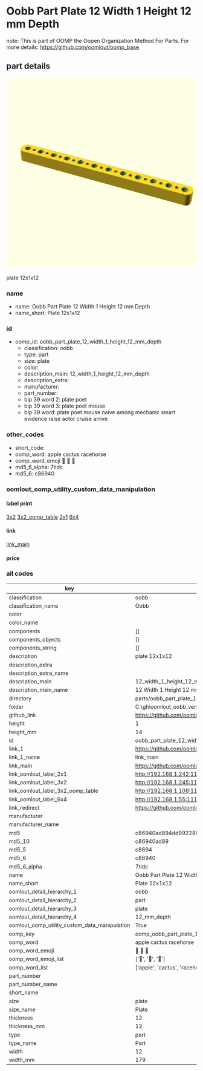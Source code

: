 # Oobb Part Plate 12 Width 1 Height 12 mm Depth  

note: This is part of OOMP the Oopen Organization Method For Parts. For more details: https://github.com/oomlout/oomp_base

##  part details
  

[![](3dpr.png)](3dpr.png)

plate 12x1x12



### name
* name: Oobb Part Plate 12 Width 1 Height 12 mm Depth
* name_short: Plate 12x1x12 
### id
* oomp_id: oobb_part_plate_12_width_1_height_12_mm_depth
  * classification: oobb
  * type: part
  * size: plate
  * color: 
  * description_main: 12_width_1_height_12_mm_depth
  * description_extra: 
  * manufacturer: 
  * part_number: 
  * bip 39 word 2: plate poet
  * bip 39 word 3: plate poet mouse
  * bip 39 word: plate poet mouse naive among mechanic smart evidence raise actor cruise arrive

### other_codes
* short_code: 
* oomp_word: apple cactus racehorse
* oomp_word_emoji :apple: :cactus: :racehorse:
* md5_6_alpha: 7tidc
* md5_6: c86940






### oomlout_oomp_utility_custom_data_manipulation
#### label print
[3x2](http://192.168.1.245:1112/?label=oomp%207tidc)
[3x2_oomp_table](http://192.168.1.108:1112/?label=oomp%207tidc)
[2x1](http://192.168.1.242:1112/?label=oomp%207tidc)
[6x4](http://192.168.1.55:1112/?label=oomp%207tidc)    

#### link

[link_main](https://github.com/oomlout/oomlout_oobb_version_4_generated_parts/tree/main/navigation_oomp/oobb/part/plate/12_width_1_height_12_mm_depth/part)                              

#### price







### all codes 
| key | value |  
| --- | --- |  
| classification | oobb |  
| classification_name | Oobb |  
| color |  |  
| color_name |  |  
| components | [] |  
| components_objects | [] |  
| components_string | [] |  
| description | plate 12x1x12 |  
| description_extra |  |  
| description_extra_name |  |  
| description_main | 12_width_1_height_12_mm_depth |  
| description_main_name | 12 Width 1 Height 12 mm Depth |  
| directory | parts/oobb_part_plate_12_width_1_height_12_mm_depth |  
| folder | C:\gh\oomlout_oobb_version_4_generated_parts\parts\oobb_part_plate_12_width_1_height_12_mm_depth |  
| github_link | https://github.com/oomlout/oomlout_oomp_part_src/tree/main/parts/oobb_part_plate_12_width_1_height_12_mm_depth |  
| height | 1 |  
| height_mm | 14 |  
| id | oobb_part_plate_12_width_1_height_12_mm_depth |  
| link_1 | https://github.com/oomlout/oomlout_oobb_version_4_generated_parts/tree/main/navigation_oomp/oobb/part/plate/12_width_1_height_12_mm_depth/part |  
| link_1_name | link_main |  
| link_main | https://github.com/oomlout/oomlout_oobb_version_4_generated_parts/tree/main/navigation_oomp/oobb/part/plate/12_width_1_height_12_mm_depth/part |  
| link_oomlout_label_2x1 | http://192.168.1.242:1112/?label=oomp%207tidc |  
| link_oomlout_label_3x2 | http://192.168.1.245:1112/?label=oomp%207tidc |  
| link_oomlout_label_3x2_oomp_table | http://192.168.1.108:1112/?label=oomp%207tidc |  
| link_oomlout_label_6x4 | http://192.168.1.55:1112/?label=oomp%207tidc |  
| link_redirect | https://github.com/oomlout/oomlout_oobb_version_4_generated_parts/tree/main/parts/oobb_plate_12_01_12 |  
| manufacturer |  |  
| manufacturer_name |  |  
| md5 | c86940ad894dd9922883f92b2169cd31 |  
| md5_10 | c86940ad89 |  
| md5_5 | c8694 |  
| md5_6 | c86940 |  
| md5_6_alpha | 7tidc |  
| name | Oobb Part Plate 12 Width 1 Height 12 mm Depth |  
| name_short | Plate 12x1x12  |  
| oomlout_detail_hierarchy_1 | oobb |  
| oomlout_detail_hierarchy_2 | part |  
| oomlout_detail_hierarchy_3 | plate |  
| oomlout_detail_hierarchy_4 | 12_mm_depth |  
| oomlout_oomp_utility_custom_data_manipulation | True |  
| oomp_key | oomp_oobb_part_plate_12_width_1_height_12_mm_depth |  
| oomp_word | apple cactus racehorse |  
| oomp_word_emoji | :apple: :cactus: :racehorse: |  
| oomp_word_emoji_list | [':apple:', ':cactus:', ':racehorse:'] |  
| oomp_word_list | ['apple', 'cactus', 'racehorse'] |  
| part_number |  |  
| part_number_name |  |  
| short_name |  |  
| size | plate |  
| size_name | Plate |  
| thickness | 12 |  
| thickness_mm | 12 |  
| type | part |  
| type_name | Part |  
| width | 12 |  
| width_mm | 179 |  
